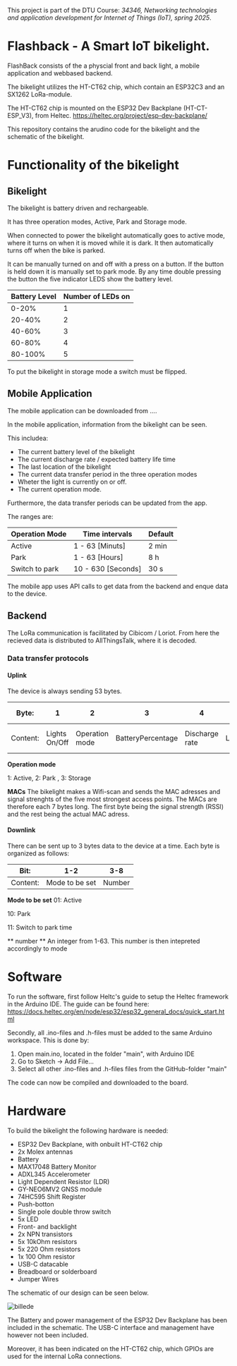 This project is part of the DTU Course: _34346, Networking technologies and application development for Internet of Things (IoT), spring 2025_.
# Flashback - A Smart IoT bikelight.

FlashBack consists of the a physcial front and back light, a mobile application and webbased backend.

The bikelight utilizes the HT-CT62 chip, which contain an ESP32C3 and an SX1262 LoRa-module.

The HT-CT62 chip is mounted on the ESP32 Dev Backplane (HT-CT-ESP_V3), from Heltec. https://heltec.org/project/esp-dev-backplane/

This repository contains the arudino code for the bikelight and the schematic of the bikelight.

# Functionality of the bikelight

## Bikelight
The bikelight is battery driven and rechargeable.

It has three operation modes, Active, Park and Storage mode.

When connected to power the bikelight automatically goes to active mode, where it turns on when it is moved while it is dark. It then automatically turns off when the bike is parked.

It can be manually turned on and off with a press on a button. If the button is held down it is manually set to park mode.
By any time double pressing the button the five indicator LEDS show the battery level.

| Battery Level | Number of LEDs on |
|---------------|-------------------|
| 0-20%         | 1                 |
| 20-40%        | 2                 |
| 40-60%        | 3                 |
| 60-80%        | 4                 |
| 80-100%       | 5                 |

To put the bikelight in storage mode a switch must be flipped.

## Mobile Application
The mobile application can be downloaded from ....

In the mobile application, information from the bikelight can be seen.

This includea:
* The current battery level of the bikelight
* The current discharge rate / expected battery life time
* The last location of the bikelight
* The current data transfer period in the three operation modes
* Wheter the light is currently on or off.
* The current operation mode.

Furthermore, the data transfer periods can be updated from the app.

The ranges are:

| Operation Mode | Time intervals     | Default |
|----------------|--------------------|---------|
| Active         | 1 - 63 [Minuts]    | 2 min   |
| Park           | 1 - 63 [Hours]     | 8 h     |
| Switch to park | 10 - 630 [Seconds] | 30 s    |

The mobile app uses API calls to get data from the backend and enque data to the device.

## Backend
The LoRa communication is facilitated by Cibicom / Loriot.
From here the recieved data is distributed to AllThingsTalk, where it is decoded.

### Data transfer protocols

#### Uplink
The device is always sending 53 bytes.

|Byte: | 1 | 2 | 3 | 4 | 5-8 | 9-12 | 13-14 |15-16| 17-18 | 19-53 |
|-----| --| --| --| --| ----| ----| -------| ----| ------| ------|
|Content:|Lights On/Off| Operation mode| BatteryPercentage| Discharge rate|Latitude|Longitude| Active interval| Park Interval| Switch to park | MACs|

**Operation mode**

1: Active, 2: Park , 3: Storage

**MACs**
The bikelight makes a Wifi-scan and sends the MAC adresses and signal strenghts of the five most strongest access points.
The MACs are therefore each 7 bytes long. The first byte being the signal strength (RSSI) and the rest being the actual MAC adress.

#### Downlink
There can be sent up to 3 bytes data to the device at a time.
Each byte is organized as follows:

|Bit: | 1-2 | 3-8 |
|-----| --- | --- |
|Content:| Mode to be set | Number |

**Mode to be set**
01: Active

10: Park

11: Switch to park time

** number **
An integer from 1-63. This number is then intepreted accordingly to mode


# Software
To run the software, first follow Heltc's guide to setup the Heltec framework in the Arduino IDE.
The guide can be found here: https://docs.heltec.org/en/node/esp32/esp32_general_docs/quick_start.html

Secondly, all .ino-files and .h-files must be added to the same Arduino workspace.
This is done by:
1) Open main.ino, located in the folder "main", with Arduino IDE
2) Go to Sketch -> Add File...
3) Select all other .ino-files and .h-files files from the GitHub-folder "main"

The code can now be compiled and downloaded to the board.

# Hardware
To build the bikelight the following hardware is needed:

* ESP32 Dev Backplane, with onbuilt HT-CT62 chip
* 2x Molex antennas
* Battery
* MAX17048 Battery Monitor
* ADXL345 Accelerometer
* Light Dependent Resistor (LDR)
* GY-NEO6MV2 GNSS module
* 74HC595 Shift Register
* Push-botton
* Single pole double throw switch
* 5x LED
* Front- and backlight
* 2x NPN transistors
* 5x 10kOhm resistors
* 5x 220 Ohm resistors
* 1x 100 Ohm resistor
* USB-C datacable
* Breadboard or solderboard
* Jumper Wires

The schematic of our design can be seen below.

![billede](https://github.com/user-attachments/assets/0fce5725-220d-447e-ad87-5d1c486c536d)

The Battery and power management of the ESP32 Dev Backplane has been included in the schematic.
The USB-C interface and management have however not been included.

Moreover, it has been indicated on the HT-CT62 chip, which GPIOs are used for the internal LoRa connections.







